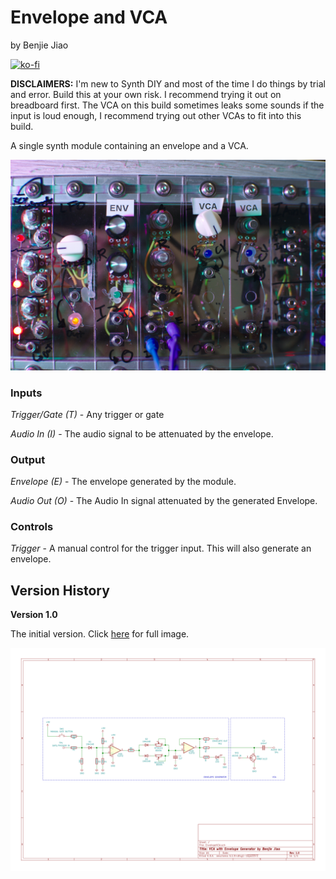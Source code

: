 # Envelope and VCA
by Benjie Jiao

[![ko-fi](https://ko-fi.com/img/githubbutton_sm.svg)](https://ko-fi.com/C0C24WFYS)


**DISCLAIMERS:** I'm new to Synth DIY and most of the time I do things by trial and error. Build this at your own risk. I recommend trying it out on breadboard first. The VCA on this build sometimes leaks some sounds if the input is loud enough, I recommend trying out other VCAs to fit into this build. 


A single synth module containing an envelope and a VCA.

<img src="./EnvelopeVCA.jpg">

### Inputs

*Trigger/Gate (T)* - Any trigger or gate

*Audio In (I)* - The audio signal to be attenuated by the envelope.

### Output

*Envelope (E)* - The envelope generated by the module.

*Audio Out (O)* - The Audio In signal attenuated by the generated Envelope.


### Controls

*Trigger* - A manual control for the trigger input. This will also generate an envelope.


## Version History

**Version 1.0**

The initial version. Click [here](https://raw.githubusercontent.com/benjiao/EnvelopeVCA/master/EnvelopeVCA%201.0.svg) for full image.

<img src="./EnvelopeVCA 1.0.svg">

